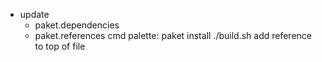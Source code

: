 - update
    - paket.dependencies
    - paket.references
cmd palette: paket install
./build.sh
add reference to top of file